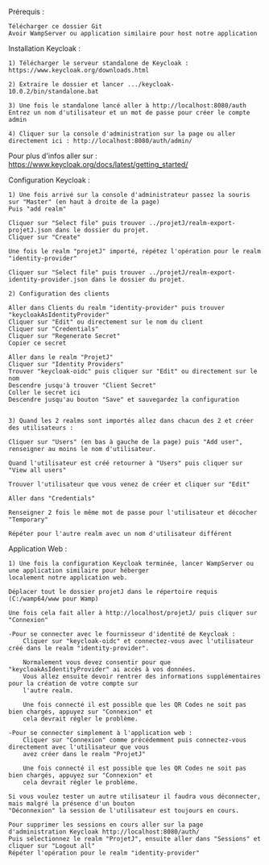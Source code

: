 Prérequis :  
   
	Télécharger ce dossier Git  
	Avoir WampServer ou application similaire pour host notre application


Installation Keycloak :  

	1) Télécharger le serveur standalone de Keycloak : https://www.keycloak.org/downloads.html

	2) Extraire le dossier et lancer .../keycloak-10.0.2/bin/standalone.bat 

	3) Une fois le standalone lancé aller à http://localhost:8080/auth
	Entrez un nom d'utilisateur et un mot de passe pour créer le compte admin

	4) Cliquer sur la console d'administration sur la page ou aller directement ici : http://localhost:8080/auth/admin/
Pour plus d'infos aller sur : https://www.keycloak.org/docs/latest/getting_started/


Configuration Keycloak :  

	1) Une fois arrivé sur la console d'administrateur passez la souris sur "Master" (en haut à droite de la page)
	Puis "add realm"

	Cliquer sur "Select file" puis trouver ../projetJ/realm-export-projetJ.json dans le dossier du projet.
	Cliquer sur "Create"

	Une fois le realm "projetJ" importé, répétez l'opération pour le realm "identity-provider" 

	Cliquer sur "Select file" puis trouver ../projetJ/realm-export-identity-provider.json dans le dossier du projet.

	2) Configuration des clients

	Aller dans Clients du realm "identity-provider" puis trouver "keycloakAsIdentityProvider"   
	Cliquer sur "Edit" ou directement sur le nom du client
	Cliquer sur "Credentials"  
	Cliquer sur "Regenerate Secret"  
	Copier ce secret  

	Aller dans le realm "ProjetJ"  
	Cliquer sur "Identity Providers"  
	Trouver "keycloak-oidc" puis cliquer sur "Edit" ou directement sur le nom
	Descendre jusqu'à trouver "Client Secret"  
	Coller le secret ici  
	Descendre jusqu'au bouton "Save" et sauvegardez la configuration  


	3) Quand les 2 realms sont importés allez dans chacun des 2 et créer des utilisateurs :

	Cliquer sur "Users" (en bas à gauche de la page) puis "Add user", renseigner au moins le nom d'utilisateur.

	Quand l'utilisateur est créé retourner à "Users" puis cliquer sur "View all users"

	Trouver l'utilisateur que vous venez de créer et cliquer sur "Edit"

	Aller dans "Credentials"

	Renseigner 2 fois le même mot de passe pour l'utilisateur et décocher "Temporary"

	Répéter pour l'autre realm avec un nom d'utilisateur différent



Application Web :  

	1) Une fois la configuration Keycloak terminée, lancer WampServer ou une application similaire pour héberger 
	localement notre application web.

	Déplacer tout le dossier projetJ dans le répertoire requis (C:/wamp64/www pour Wamp)

	Une fois cela fait aller à http://localhost/projetJ/ puis cliquer sur "Connexion"

	-Pour se connecter avec le fournisseur d'identité de Keycloak : 
		Cliquer sur "keycloak-oidc" et connectez-vous avec l'utilisateur créé dans le realm "identity-provider".

		Normalement vous devez consentir pour que "keycloakAsIdentityProvider" ai accès à vos données.
		Vous allez ensuite devoir rentrer des informations supplémentaires pour la création de votre compte sur 
		l'autre realm.

		Une fois connecté il est possible que les QR Codes ne soit pas bien chargés, appuyez sur "Connexion" et 
		cela devrait régler le problème.

	-Pour se connecter simplement à l'application web :
		Cliquer sur "Connexion" comme précédemment puis connectez-vous directement avec l'utilisateur que vous 
		avez créer dans le realm "ProjetJ" 

		Une fois connecté il est possible que les QR Codes ne soit pas bien chargés, appuyez sur "Connexion" et 
		cela devrait régler le problème.

	Si vous voulez tester un autre utilisateur il faudra vous déconnecter, mais malgré la présence d'un bouton 
	"Déconnexion" la session de l'utilisateur est toujours en cours.

	Pour supprimer les sessions en cours aller sur la page d'administration Keycloak http://localhost:8080/auth/
	Puis sélectionnez le realm "ProjetJ", ensuite aller dans "Sessions" et cliquer sur "Logout all"
	Répéter l'opération pour le realm "identity-provider"



